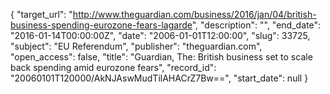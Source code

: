 {
  "target_url": "http://www.theguardian.com/business/2016/jan/04/british-business-spending-eurozone-fears-lagarde", 
  "description": "", 
  "end_date": "2016-01-14T00:00:00Z", 
  "date": "2006-01-01T12:00:00", 
  "slug": 33725, 
  "subject": "EU Referendum", 
  "publisher": "theguardian.com", 
  "open_access": false, 
  "title": "Guardian, The: British business set to scale back spending amid eurozone fears", 
  "record_id": "20060101T120000/AkNJAswMudTilAHACrZ7Bw==", 
  "start_date": null
}


